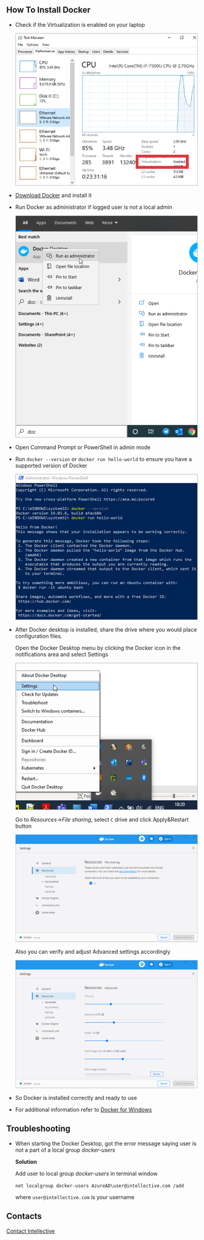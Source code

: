 ## How To Install Docker

- Check if the Virtualization is enabled on your laptop 

	![virtualization-enabled](how-to-install-docker-1.png) 

- [Download Docker](https://hub.docker.com/editions/community/docker-ce-desktop-windows/) and install it 
- Run Docker as administrator if logged user is not a local admin 
	
	![run-docker-as-admin](how-to-install-docker-2.png) 

- Open Command Prompt or PowerShell in admin mode 
- Run `docker --version` or `docker run hello-world` to ensure you have a supported version of Docker 
	
	![cmd-docker-helloworld](how-to-install-docker-3.png) 

- After Docker desktop is installed, share the drive where you would place configuration files. 
	
	Open the Docker Desktop menu by clicking the Docker icon in the notifications area and select Settings 
	
	![docker-settings-select](how-to-install-docker-4.png) 
	
	Go to *Resources->File sharing*, select `C` drive and click Apply&Restart button 
	
	![docker-settings](how-to-install-docker-5.png) 
	
	Also you can verify and adjust Advanced settings accordingly 
	
	![docker-settings-advanced](how-to-install-docker-6.png) 
	
- So Docker is installed correctly and ready to use 

- For additional information refer to [Docker for Windows](https://docs.docker.com/docker-for-windows/) 
	
## Troubleshooting 

- When starting the Docker Desktop, got the error message saying user is not a part of a local group *docker-users* 
	
	**Solution** 
	
	Add user to local group *docker-users* in terminal window  

	`net localgroup docker-users AzureAD\user@intellective.com /add` 
	
	where `user@intellective.com` is your username 

## Contacts

[Contact Intellective](https://www.intellective.com/contact-us/)
